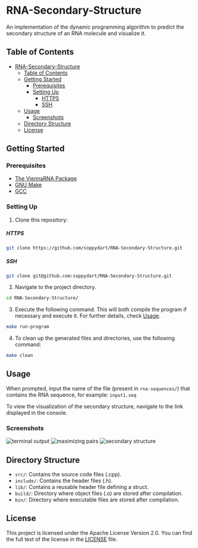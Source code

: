 # RNA-Secondary-Structure

 An implementation of the dynamic programming algorithm to predict the secondary structure of an RNA molecule and visualize it.

## Table of Contents

- [RNA-Secondary-Structure](#rna-secondary-structure)
  - [Table of Contents](#table-of-contents)
  - [Getting Started](#getting-started)
    - [Prerequisites](#prerequisites)
    - [Setting Up](#setting-up)
        - [HTTPS](#https)
        - [SSH](#ssh)
  - [Usage](#usage)
    - [Screenshots](#screenshots)
  - [Directory Structure](#directory-structure)
  - [License](#license)

## Getting Started

### Prerequisites

- [The ViennaRNA Package](https://www.tbi.univie.ac.at/RNA/index.html)
- [GNU Make](https://www.gnu.org/software/make/) 
- [GCC](https://gcc.gnu.org/)

### Setting Up

1. Clone this repository:

##### HTTPS
```bash
git clone https://github.com/soppydart/RNA-Secondary-Structure.git
```

##### SSH
```bash
git clone git@github.com:soppydart/RNA-Secondary-Structure.git
```

2. Navigate to the project directory.
```bash
cd RNA-Secondary-Structure/
```

3. Execute the following command. This will both compile the program if necessary and execute it. For further details, check [Usage](#usage).

```bash
make run-program
```

4. To clean up the generated files and directories, use the following command:
   
```bash
make clean
```

## Usage

When prompted, input the name of the file (present in `rna-sequences/`) that contains the RNA sequence, for example:
```input1.seq```

To view the visualization of the secondary structure, navigate to the link displayed in the console.

### Screenshots

![terminal output](/docs/assets/Screenshots/image-3.png)
![maximizing pairs](/docs/assets/Screenshots/image-1.png)
![secondary structure](/docs/assets/Screenshots/image-2.png)

## Directory Structure

- `src/`: Contains the source code files (.cpp).
- `include/`: Contains the header files (.h).
- `lib/`: Contains a reusable header file defining a struct.
- `build/`: Directory where object files (.o) are stored after compilation.
- `bin/`: Directory where executable files are stored after compilation.

## License

This project is licensed under the Apache License Version 2.0. You can find the full text of the license in the [LICENSE](LICENSE) file.
